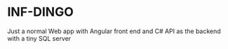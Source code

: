 # INF-DINGO
Just a normal Web app with Angular front end and C# API as the backend with a tiny SQL server
